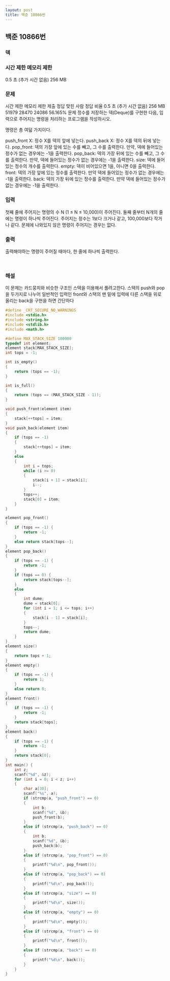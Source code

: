 ```yaml
---
layout: post
title: 백준 10866번
---
```


<h2>백준 10866번</h2>

<h3>덱</h3>

<h3>시간 제한   메모리 제한</h3>


0.5 초 (추가 시간 없음)	256 MB


<h3>문제</h3>

시간 제한	메모리 제한	제출	정답	맞힌 사람	정답 비율
0.5 초 (추가 시간 없음)	256 MB	51979	28470	24086	56.165%
문제
정수를 저장하는 덱(Deque)를 구현한 다음, 입력으로 주어지는 명령을 처리하는 프로그램을 작성하시오.

명령은 총 여덟 가지이다.

push_front X: 정수 X를 덱의 앞에 넣는다.
push_back X: 정수 X를 덱의 뒤에 넣는다.
pop_front: 덱의 가장 앞에 있는 수를 빼고, 그 수를 출력한다. 만약, 덱에 들어있는 정수가 없는 경우에는 -1을 출력한다.
pop_back: 덱의 가장 뒤에 있는 수를 빼고, 그 수를 출력한다. 만약, 덱에 들어있는 정수가 없는 경우에는 -1을 출력한다.
size: 덱에 들어있는 정수의 개수를 출력한다.
empty: 덱이 비어있으면 1을, 아니면 0을 출력한다.
front: 덱의 가장 앞에 있는 정수를 출력한다. 만약 덱에 들어있는 정수가 없는 경우에는 -1을 출력한다.
back: 덱의 가장 뒤에 있는 정수를 출력한다. 만약 덱에 들어있는 정수가 없는 경우에는 -1을 출력한다.
<h3>입력</h3>

첫째 줄에 주어지는 명령의 수 N (1 ≤ N ≤ 10,000)이 주어진다. 둘째 줄부터 N개의 줄에는 명령이 하나씩 주어진다. 주어지는 정수는 1보다 크거나 같고, 100,000보다 작거나 같다. 문제에 나와있지 않은 명령이 주어지는 경우는 없다.

<h3>출력</h3>

출력해야하는 명령이 주어질 때마다, 한 줄에 하나씩 출력한다.

​

<h3>해설</h3>

이 문제는 카드뭉치와 비슷한 구조인 스택을 이용해서 풀려고한다.
스택의 push와 pop을 두가지로 나누어 일반적인 입력인 front와 스택의 맨 밑에 입력에 다른 스택을 위로 올리는 back을 구현을 하면 간단하다

```c
#define _CRT_SECURE_NO_WARNINGS    
#include <stdio.h>
#include <string.h>
#include <stdlib.h>
#include <math.h>

#define MAX_STACK_SIZE 100000
typedef int element;
element stack[MAX_STACK_SIZE];
int tops = -1;

int is_empty()
{
    return (tops == -1);
}

int is_full()
{
    return (tops == (MAX_STACK_SIZE - 1));
}

void push_front(element item)
{
    stack[++tops] = item;
}
void push_back(element item)
{
    if (tops == -1)
    {
        stack[++tops] = item;
    }
    else
    {
        int i = tops;
        while (i >= 0)
        {
            stack[i + 1] = stack[i];
            i--;
        }
        tops++;
        stack[0] = item;
    }
}

element pop_front()
{
    if (tops == -1) {
        return -1;
    }
    else return stack[tops--];
}
element pop_back()
{
    if (tops == -1) {
        return -1;
    }
    if (tops == 0) {
        return stack[tops--];
    }
    else
    {
        int dume;
        dume = stack[0];
        for (int i = 1; i <= tops; i++)
        {
            stack[i - 1] = stack[i];
        }
        tops--;
        return dume;
    }
}
element size()
{
    return tops + 1;
}
element empty()
{
    if (tops == -1) {
        return 1;
    }
    else return 0;
}
element front()
{
    if (tops == -1) {
        return -1;
    }
    return stack[tops];
}
element back()
{
    if (tops == -1) {
        return -1;
    }
    return stack[0];
}
int main() {
    int z;
    scanf("%d", &z);
    for (int i = 0; i < z; i++)
    {
        char a[30];
        scanf("%s", a);
        if (strcmp(a, "push_front") == 0)
        {
            int b;
            scanf("%d", &b);
            push_front(b);
        }
        else if (strcmp(a, "push_back") == 0)
        {
            int b;
            scanf("%d", &b);
            push_back(b);
        }
        else if (strcmp(a, "pop_front") == 0)
        {
            printf("%d\n", pop_front());
        }
        else if (strcmp(a, "pop_back") == 0)
        {
            printf("%d\n", pop_back());
        }
        else if (strcmp(a, "size") == 0)
        {
            printf("%d\n", size());
        }
        else if (strcmp(a, "empty") == 0)
        {
            printf("%d\n", empty());
        }
        else if (strcmp(a, "front") == 0)
        {
            printf("%d\n", front());
        }
        else if (strcmp(a, "back") == 0)
        {
            printf("%d\n", back());
        }
    }
}
```